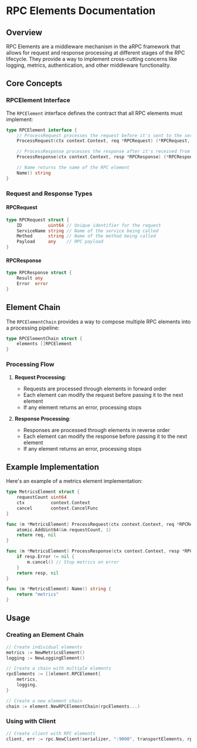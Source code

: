 # RPC Elements Documentation

## Overview
RPC Elements are a middleware mechanism in the aRPC framework that allows for request and response processing at different stages of the RPC lifecycle. They provide a way to implement cross-cutting concerns like logging, metrics, authentication, and other middleware functionality.

## Core Concepts

### RPCElement Interface
The `RPCElement` interface defines the contract that all RPC elements must implement:

```go
type RPCElement interface {
    // ProcessRequest processes the request before it's sent to the server
    ProcessRequest(ctx context.Context, req *RPCRequest) (*RPCRequest, error)

    // ProcessResponse processes the response after it's received from the server
    ProcessResponse(ctx context.Context, resp *RPCResponse) (*RPCResponse, error)

    // Name returns the name of the RPC element
    Name() string
}
```

### Request and Response Types

#### RPCRequest
```go
type RPCRequest struct {
    ID          uint64 // Unique identifier for the request
    ServiceName string // Name of the service being called
    Method      string // Name of the method being called
    Payload     any    // RPC payload
}
```

#### RPCResponse
```go
type RPCResponse struct {
    Result any
    Error  error
}
```

## Element Chain

The `RPCElementChain` provides a way to compose multiple RPC elements into a processing pipeline:

```go
type RPCElementChain struct {
    elements []RPCElement
}
```

### Processing Flow

1. **Request Processing**:
   - Requests are processed through elements in forward order
   - Each element can modify the request before passing it to the next element
   - If any element returns an error, processing stops

2. **Response Processing**:
   - Responses are processed through elements in reverse order
   - Each element can modify the response before passing it to the next element
   - If any element returns an error, processing stops

## Example Implementation

Here's an example of a metrics element implementation:

```go
type MetricsElement struct {
    requestCount uint64
    ctx          context.Context
    cancel       context.CancelFunc
}

func (m *MetricsElement) ProcessRequest(ctx context.Context, req *RPCRequest) (*RPCRequest, error) {
    atomic.AddUint64(&m.requestCount, 1)
    return req, nil
}

func (m *MetricsElement) ProcessResponse(ctx context.Context, resp *RPCResponse) (*RPCResponse, error) {
    if resp.Error != nil {
        m.cancel() // Stop metrics on error
    }
    return resp, nil
}

func (m *MetricsElement) Name() string {
    return "metrics"
}
```

## Usage

### Creating an Element Chain

```go
// Create individual elements
metrics := NewMetricsElement()
logging := NewLoggingElement()

// Create a chain with multiple elements
rpcElements := []element.RPCElement{
    metrics,
    logging,
}

// Create a new element chain
chain := element.NewRPCElementChain(rpcElements...)
```

### Using with Client

```go
// Create client with RPC elements
client, err := rpc.NewClient(serializer, ":9000", transportElements, rpcElements)
```
